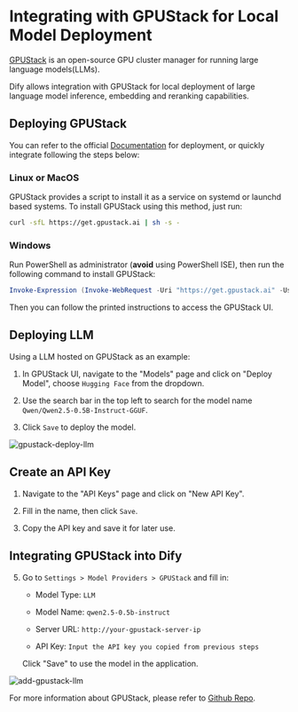 # Integrating with GPUStack for Local Model Deployment

[GPUStack](https://github.com/gpustack/gpustack) is an open-source GPU cluster manager for running large language models(LLMs).

Dify allows integration with GPUStack for local deployment of large language model inference, embedding and reranking capabilities.

## Deploying GPUStack

You can refer to the official [Documentation](https://docs.gpustack.ai) for deployment, or quickly integrate following the steps below:

### Linux or MacOS

GPUStack provides a script to install it as a service on systemd or launchd based systems. To install GPUStack using this method, just run:

```bash
curl -sfL https://get.gpustack.ai | sh -s -
```

### Windows

Run PowerShell as administrator (**avoid** using PowerShell ISE), then run the following command to install GPUStack:

```powershell
Invoke-Expression (Invoke-WebRequest -Uri "https://get.gpustack.ai" -UseBasicParsing).Content
```

Then you can follow the printed instructions to access the GPUStack UI.

## Deploying LLM

Using a LLM hosted on GPUStack as an example:

1. In GPUStack UI, navigate to the "Models" page and click on "Deploy Model", choose `Hugging Face` from the dropdown.

2. Use the search bar in the top left to search for the model name `Qwen/Qwen2.5-0.5B-Instruct-GGUF`.

3. Click `Save` to deploy the model.

![gpustack-deploy-llm](https://assets-docs.dify.ai/img/en/models-integration/9ba129b9bae6e6698217b9207c4ec911.webp)

## Create an API Key

1. Navigate to the "API Keys" page and click on "New API Key".

2. Fill in the name, then click `Save`.

3. Copy the API key and save it for later use.

## Integrating GPUStack into Dify

5. Go to `Settings > Model Providers > GPUStack` and fill in:

   - Model Type: `LLM`

   - Model Name: `qwen2.5-0.5b-instruct`

   - Server URL: `http://your-gpustack-server-ip`

   - API Key: `Input the API key you copied from previous steps`

   Click "Save" to use the model in the application.

![add-gpustack-llm](https://assets-docs.dify.ai/img/en/models-integration/ef6f8cfd721943783d1a3b6122256624.webp)

For more information about GPUStack, please refer to [Github Repo](https://github.com/gpustack/gpustack).
